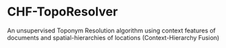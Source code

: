# CHF-TopoResolver
An unsupervised Toponym Resolution algorithm using context features of documents and spatial-hierarchies of locations (Context-Hierarchy Fusion)
